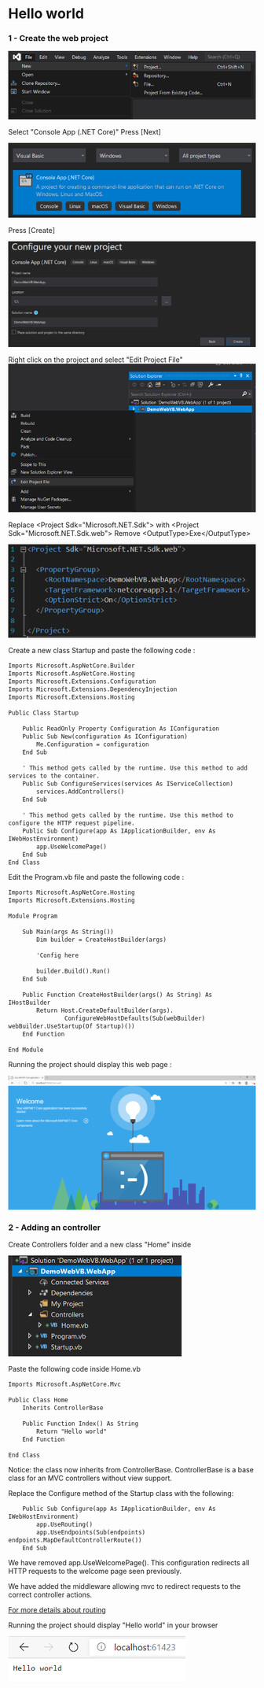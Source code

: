# Hello world

### 1 - Create the web project

![](./images/100100.png)

Select "Console App (.NET Core)"
Press [Next]

![](./images/100200.png)

Press [Create]

![](./images/100300.png)

Right click on the project and select "Edit Project File"
![](./images/100400.png)

Replace \<Project Sdk="Microsoft.NET.Sdk"> with \<Project Sdk="Microsoft.NET.Sdk.web">
Remove \<OutputType>Exe\</OutputType>

![](./images/100500.png)

Create a new class Startup and paste the following code :

```
Imports Microsoft.AspNetCore.Builder
Imports Microsoft.AspNetCore.Hosting
Imports Microsoft.Extensions.Configuration
Imports Microsoft.Extensions.DependencyInjection
Imports Microsoft.Extensions.Hosting

Public Class Startup

    Public ReadOnly Property Configuration As IConfiguration
    Public Sub New(configuration As IConfiguration)
        Me.Configuration = configuration
    End Sub

    ' This method gets called by the runtime. Use this method to add services to the container.
    Public Sub ConfigureServices(services As IServiceCollection)
        services.AddControllers()
    End Sub

    ' This method gets called by the runtime. Use this method to configure the HTTP request pipeline.
    Public Sub Configure(app As IApplicationBuilder, env As IWebHostEnvironment)
        app.UseWelcomePage()
    End Sub
End Class
```

Edit the Program.vb file and paste the following code :

```
Imports Microsoft.AspNetCore.Hosting
Imports Microsoft.Extensions.Hosting

Module Program

    Sub Main(args As String())
        Dim builder = CreateHostBuilder(args)

        'Config here

        builder.Build().Run()
    End Sub

    Public Function CreateHostBuilder(args() As String) As IHostBuilder
        Return Host.CreateDefaultBuilder(args).
                ConfigureWebHostDefaults(Sub(webBuilder) webBuilder.UseStartup(Of Startup)())
    End Function

End Module
```

Running the project should display this web page :

![](./images/100900.png)

### 2 - Adding an controller

Create Controllers folder and a new class "Home" inside

![](./images/101000.png)

Paste the following code inside Home.vb

```
Imports Microsoft.AspNetCore.Mvc

Public Class Home
    Inherits ControllerBase

    Public Function Index() As String
        Return "Hello world"
    End Function

End Class
```

Notice: the class now inherits from ControllerBase.
ControllerBase is a base class for an MVC controllers without view support.

Replace the Configure method of the Startup class with the following:

```
    Public Sub Configure(app As IApplicationBuilder, env As IWebHostEnvironment)
        app.UseRouting()
        app.UseEndpoints(Sub(endpoints) endpoints.MapDefaultControllerRoute())
    End Sub
```

We have removed app.UseWelcomePage().
This configuration redirects all HTTP requests to the welcome page seen previously.

We have added the middleware allowing mvc to redirect requests to the correct controller actions.

[For more details about routing](https://docs.microsoft.com/en-us/aspnet/core/mvc/controllers/routing?view=aspnetcore-3.1)

Running the project should display "Hello world" in your browser

![](./images/101400.png)